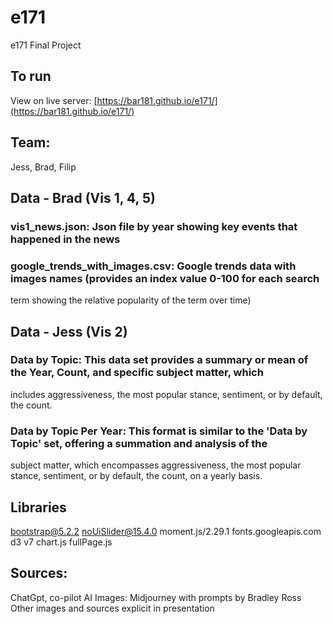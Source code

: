 # e171
e171 Final Project

## To run
View on live server:
[https://bar181.github.io/e171/](https://bar181.github.io/e171/)

## Team:
Jess, Brad, Filip

## Data - Brad (Vis 1, 4, 5)
### vis1_news.json: Json file by year showing key events that happened in the news
### google_trends_with_images.csv: Google trends data with images names (provides an index value 0-100 for each search 
term showing the relative popularity of the term over time)

## Data - Jess (Vis 2)
### Data by Topic: This data set provides a summary or mean of the Year, Count, and specific subject matter, which 
includes aggressiveness, the most popular stance, sentiment, or by default, the count.
### Data by Topic Per Year: This format is similar to the 'Data by Topic' set, offering a summation and analysis of the 
subject matter, which encompasses aggressiveness, the most popular stance, sentiment, or by default, the count, on a yearly basis.

## Libraries
bootstrap@5.2.2
noUiSlider@15.4.0
moment.js/2.29.1
fonts.googleapis.com
d3 v7
chart.js
fullPage.js

## Sources:
ChatGpt, co-pilot
AI Images: Midjourney with prompts by Bradley Ross
Other images and sources explicit in presentation 
